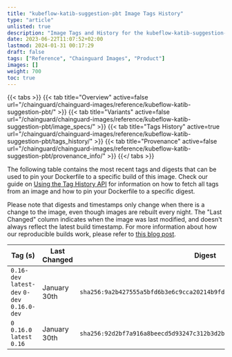 ```yaml
---
title: "kubeflow-katib-suggestion-pbt Image Tags History"
type: "article"
unlisted: true
description: "Image Tags and History for the kubeflow-katib-suggestion-pbt Chainguard Image"
date: 2023-06-22T11:07:52+02:00
lastmod: 2024-01-31 00:17:29
draft: false
tags: ["Reference", "Chainguard Images", "Product"]
images: []
weight: 700
toc: true
---
```


{{< tabs >}}
{{< tab title="Overview" active=false url="/chainguard/chainguard-images/reference/kubeflow-katib-suggestion-pbt/" >}}
{{< tab title="Variants" active=false url="/chainguard/chainguard-images/reference/kubeflow-katib-suggestion-pbt/image_specs/" >}}
{{< tab title="Tags History" active=true url="/chainguard/chainguard-images/reference/kubeflow-katib-suggestion-pbt/tags_history/" >}}
{{< tab title="Provenance" active=false url="/chainguard/chainguard-images/reference/kubeflow-katib-suggestion-pbt/provenance_info/" >}}
{{</ tabs >}}

The following table contains the most recent tags and digests that can be used to pin your Dockerfile to a specific build of this image. Check our guide on [Using the Tag History API](/chainguard/chainguard-images/using-the-tag-history-api/) for information on how to fetch all tags from an image and how to pin your Dockerfile to a specific digest.

Please note that digests and timestamps only change when there is a change to the image, even though images are rebuilt every night. The "Last Changed" column indicates when the image was last modified, and doesn't always reflect the latest build timestamp. For more information about how our reproducible builds work, please refer to [this blog post](https://www.chainguard.dev/unchained/reproducing-chainguards-reproducible-image-builds).

| Tag (s)                                       | Last Changed | Digest                                                                    |
|-----------------------------------------------|--------------|---------------------------------------------------------------------------|
|  `0.16-dev` `latest-dev` `0-dev` `0.16.0-dev` | January 30th | `sha256:9a2b427555a5bfd6b3e6c9cca20214b9fd721958ba8734269bf283670dea671f` |
|  `0` `0.16.0` `latest` `0.16`                 | January 30th | `sha256:92d2bf7a916a8beecd5d93247c312b3d2baeaf1923220439b98854dfc9d03c8f` |

